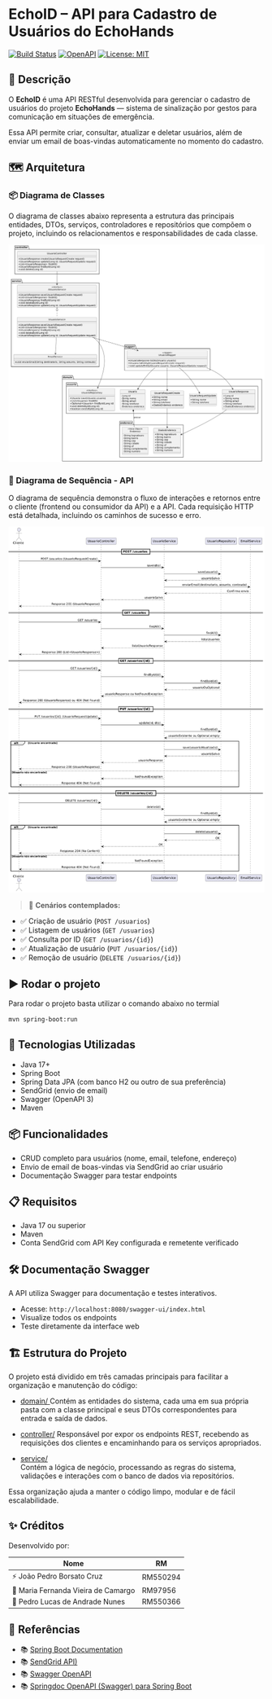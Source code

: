 # EchoID – API para Cadastro de Usuários do EchoHands

[![Build Status](https://img.shields.io/badge/build-passing-brightgreen)](https://github.com/seuusuario/EchoID/actions)
[![OpenAPI](https://img.shields.io/badge/OpenAPI-Swagger-blue)](http://localhost:8080/swagger-ui.html)
[![License: MIT](https://img.shields.io/badge/license-MIT-green)](LICENSE)

## 🚀 Descrição

O **EchoID** é uma API RESTful desenvolvida para gerenciar o cadastro de usuários do projeto **EchoHands** — sistema de sinalização por gestos para comunicação em situações de emergência.

Essa API permite criar, consultar, atualizar e deletar usuários, além de enviar um email de boas-vindas automaticamente no momento do cadastro.

## 🗺️ Arquitetura
### 📦 Diagrama de Classes

O diagrama de classes abaixo representa a estrutura das principais entidades, DTOs, serviços, controladores e repositórios que compõem o projeto, incluindo os relacionamentos e responsabilidades de cada classe.

![Diagrama de Classes](./img/diagrama-de-classe.png)

### 🔄 Diagrama de Sequência - API

O diagrama de sequência demonstra o fluxo de interações e retornos entre o cliente (frontend ou consumidor da API) e a API. Cada requisição HTTP está detalhada, incluindo os caminhos de sucesso e erro.

![Diagrama de Sequência](./img/diagrama-de-sequencia.png)

> 📜 **Cenários contemplados:**
- ✅ Criação de usuário (`POST /usuarios`)
- ✅ Listagem de usuários (`GET /usuarios`)
- ✅ Consulta por ID (`GET /usuarios/{id}`)
- ✅ Atualização de usuário (`PUT /usuarios/{id}`)
- ✅ Remoção de usuário (`DELETE /usuarios/{id}`)

## ▶️ Rodar o projeto
Para rodar o projeto basta utilizar o comando abaixo no termial
```bash
mvn spring-boot:run
```

## 🧰  Tecnologias Utilizadas

- Java 17+
- Spring Boot
- Spring Data JPA (com banco H2 ou outro de sua preferência)
- SendGrid (envio de email)
- Swagger (OpenAPI 3)
- Maven


## 📦 Funcionalidades

- CRUD completo para usuários (nome, email, telefone, endereço)
- Envio de email de boas-vindas via SendGrid ao criar usuário
- Documentação Swagger para testar endpoints

## 📋 Requisitos

- Java 17 ou superior
- Maven
- Conta SendGrid com API Key configurada e remetente verificado

## 🛠️ Documentação Swagger
A API utiliza Swagger para documentação e testes interativos.
- Acesse: `http://localhost:8080/swagger-ui/index.html`
- Visualize todos os endpoints
- Teste diretamente da interface web

## 🏗️ Estrutura do Projeto

O projeto está dividido em três camadas principais para facilitar a organização e manutenção do código:

- [domain/ ](./src/main/java/com/echohands/api/EchoID/domain) 
  Contém as entidades do sistema, cada uma em sua própria pasta com a classe principal e seus DTOs correspondentes para entrada e saída de dados.

- [controller/](./src/main/java/com/echohands/api/EchoID/controller) 
  Responsável por expor os endpoints REST, recebendo as requisições dos clientes e encaminhando para os serviços apropriados.

- [service/](./src/main/java/com/echohands/api/EchoID/service)  
  Contém a lógica de negócio, processando as regras do sistema, validações e interações com o banco de dados via repositórios.

Essa organização ajuda a manter o código limpo, modular e de fácil escalabilidade.


## ✨ Créditos

Desenvolvido por:

  | Nome          | RM       |
|----------------|----------|
| ⚡ João Pedro Borsato Cruz | RM550294  |
| 💫 Maria Fernanda Vieira de Camargo | RM97956  |
| 🚀 Pedro Lucas de Andrade Nunes | RM550366  |

## 🚩 Referências

- 📚 [Spring Boot Documentation](https://spring.io/projects/spring-boot)
- 📚 [SendGrid API)](https://www.twilio.com/docs/sendgrid)
- 📚 [Swagger OpenAPI](https://swagger.io/specification/)
- 📚 [Springdoc OpenAPI (Swagger) para Spring Boot](https://springdoc.org/)  

